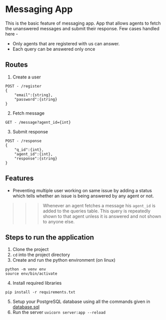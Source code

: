 # Messaging App

This is the basic feature of messaging app. App that allows agents to fetch the unanswered messages and submit their response. Few cases handled here -
* Only agents that are registered with us can answer.
* Each query can be answered only once

## Routes

1. Create a user 
```
POST - /register
{
    "email":{string},
    "password":{string}
}
```
2. Fetch message
```
GET - /message?agent_id={int}
```
3. Submit response
```
POST - /response
{
    "q_id":{int},
    "agent_id":{int},
    "response":{string}
}
```
## Features

* Preventing multiple user working on same issue by adding a status which tells whether an issue is being answered by any agent or not.
>>> Whenever an agent fetches a message his `agent_id` is added to the queries table. This query is repeatedly shown to that agent unless it is answered and not shown to anyone else.

## Steps to run the application

1. Clone the project
2. `cd` into the project directory
3. Create and run the python environment (on linux)
```
python -m venv env
source env/bin/activate
```
4. Install required libraries 
```
pip install -r requirements.txt
```
5. Setup your PostgreSQL database using all the commands given in [database.sql](/database.sql)
6. Run the server `uvicorn server:app --reload`
